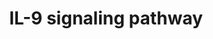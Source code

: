 ---
annotations:
- type: Pathway Ontology
  value: interleukin-9 signaling pathway
authors:
- MaintBot
- Mkutmon
- Eweitz
description: ''
last-edited: 2021-05-16
organisms:
- Gallus gallus
redirect_from:
- /index.php/Pathway:WP748
- /instance/WP748
schema-jsonld:
- '@context': https://schema.org/
  '@id': https://wikipathways.github.io/pathways/WP748.html
  '@type': Dataset
  creator:
    '@type': Organization
    name: WikiPathways
  description: ''
  keywords:
  - MAP2K1
  - JAK1
  - IRS1
  - TYK2
  - PTPN11
  - AKT1
  - MAP2K2
  - IRS2
  - HTATIP
  - SHC1
  - IL9R
  - STAT5B
  - IL9
  - STAT5A
  - PIK3R1
  - VCP
  - SOCS3
  - RCJMB04_17i9
  - MAPK3
  - GRB2
  - JAK3
  - IL2RG
  - STAT3
  - MAPK1
  license: CC0
  name: IL-9 signaling pathway
seo: CreativeWork
title: IL-9 signaling pathway
wpid: WP748
---